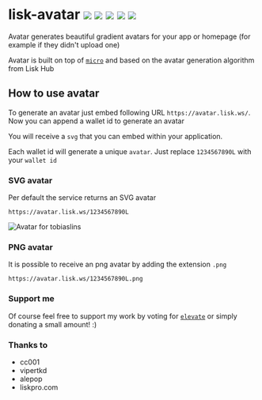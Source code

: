 # lisk-avatar ![](https://avatar.lisk.ws/1L.png?size=20) ![](https://avatar.lisk.ws/323L.png?size=20) ![](https://avatar.lisk.ws/42312232.png?size=20) ![](https://avatar.lisk.ws/911111.png?size=20) ![](https://avatar.lisk.ws/733333.png?size=20)

Avatar generates beautiful gradient avatars for your app or homepage (for example if they didn't upload one)

Avatar is built on top of [`micro`](https://github.com/zeit/micro) and based on the avatar generation algorithm from Lisk Hub

## How to use avatar

To generate an avatar just embed following URL `https://avatar.lisk.ws/`. Now you can append a wallet id to generate an avatar

You will receive a `svg` that you can embed within your application.

Each wallet id will generate a unique `avatar`. Just replace `1234567890L` with your `wallet id`

### SVG avatar

Per default the service returns an SVG avatar

```
https://avatar.lisk.ws/1234567890L
```

![Avatar for tobiaslins](https://avatar.lisk.ws/1234567890L)

### PNG avatar

It is possible to receive an png avatar by adding the extension `.png`

```
https://avatar.lisk.ws/1234567890L.png
```

### Support me

Of course feel free to support my work by voting for [`elevate`](https://explorer.lisk.io/delegate/17890508407355636952L) or simply donating a small amount! :)

### Thanks to

* cc001
* vipertkd
* alepop
* liskpro.com

